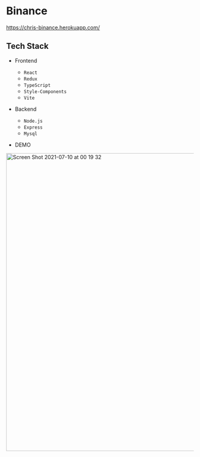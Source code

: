 # Binance

https://chris-binance.herokuapp.com/

## Tech Stack

- Frontend
  - `React`
  - `Redux`
  - `TypeScript`
  - `Style-Components`
  - `Vite`
- Backend
  - `Node.js`
  - `Express`
  - `Mysql`

- DEMO
<img width="800" alt="Screen Shot 2021-07-10 at 00 19 32" src="https://user-images.githubusercontent.com/59014387/125108423-9c21fa00-e114-11eb-809c-5879c2ff2e29.png">
